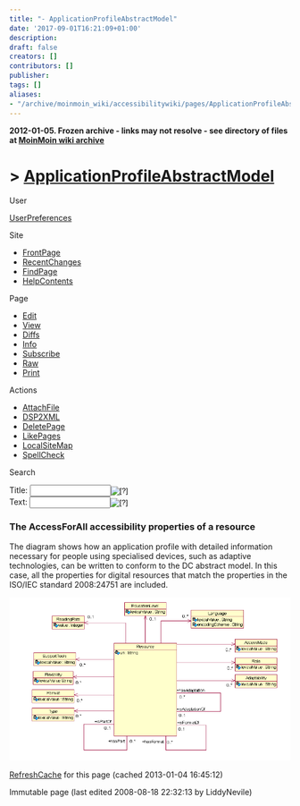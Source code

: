 ```yaml
---
title: "- ApplicationProfileAbstractModel"
date: '2017-09-01T16:21:09+01:00'
description: 
draft: false
creators: []
contributors: []
publisher: 
tags: []
aliases:
- "/archive/moinmoin_wiki/accessibilitywiki/pages/ApplicationProfileAbstractModel.html"
---
```


**2012-01-05. Frozen archive - links may not resolve - see directory of files at [MoinMoin wiki archive](/moinmoin-wiki-archive/)**

# > [ApplicationProfileAbstractModel](http://dublincore.org/accessibilitywiki/ApplicationProfileAbstractModel?action=fullsearch&value=ApplicationProfileAbstractModel&literal=1&case=1&context=40 "Click here to do a full-text search for this title")

User

 [UserPreferences](http://dublincore.org/accessibilitywiki/UserPreferences)
  

Site

- [FrontPage](http://dublincore.org/accessibilitywiki/FrontPage)
- [RecentChanges](http://dublincore.org/accessibilitywiki/RecentChanges)
- [FindPage](http://dublincore.org/accessibilitywiki/FindPage)
- [HelpContents](http://dublincore.org/accessibilitywiki/HelpContents)

Page

- [Edit](http://dublincore.org/accessibilitywiki/ApplicationProfileAbstractModel?action=edit "Edit")
- [View](http://dublincore.org/accessibilitywiki/ApplicationProfileAbstractModel "View")
- [Diffs](http://dublincore.org/accessibilitywiki/ApplicationProfileAbstractModel?action=diff "Diffs")
- [Info](http://dublincore.org/accessibilitywiki/ApplicationProfileAbstractModel?action=info "Info")
- [Subscribe](http://dublincore.org/accessibilitywiki/ApplicationProfileAbstractModel?action=subscribe "Subscribe")
- [Raw](http://dublincore.org/accessibilitywiki/ApplicationProfileAbstractModel?action=raw "Raw")
- [Print](http://dublincore.org/accessibilitywiki/ApplicationProfileAbstractModel?action=print "Print")

Actions

- [AttachFile](http://dublincore.org/accessibilitywiki/ApplicationProfileAbstractModel?action=AttachFile)
- [DSP2XML](http://dublincore.org/accessibilitywiki/ApplicationProfileAbstractModel?action=DSP2XML)
- [DeletePage](http://dublincore.org/accessibilitywiki/ApplicationProfileAbstractModel?action=DeletePage)
- [LikePages](http://dublincore.org/accessibilitywiki/ApplicationProfileAbstractModel?action=LikePages)
- [LocalSiteMap](http://dublincore.org/accessibilitywiki/ApplicationProfileAbstractModel?action=LocalSiteMap)
- [SpellCheck](http://dublincore.org/accessibilitywiki/ApplicationProfileAbstractModel?action=SpellCheck)

Search

<form method="POST" action="/accessibilitywiki/ApplicationProfileAbstractModel">
<p>
<input name="action" value="inlinesearch" type="hidden">
<input name="context" value="40" type="hidden">
Title: <input name="text_title" size="15" maxlength="50" type="text"><input src="ApplicationProfileAbstractModel_files/moin-search.png" name="button_title" alt="[?]" type="image"><br>Text: <input name="text_full" size="15" maxlength="50" type="text"><input src="ApplicationProfileAbstractModel_files/moin-search.png" name="button_full" alt="[?]" type="image">
</p>
</form>

### The AccessForAll accessibility properties of a resource

The diagram shows how an application profile with detailed information necessary for people using specialised devices, such as adaptive technologies, can be written to conform to the DC abstract model. In this case, all the properties for digital resources that match the properties in the ISO/IEC standard 2008:24751 are included.

<img src="ApplicationProfileAbstractModel_files/ApplicationProfileAbstractModel.png" alt="DCAccessibility.png">

 [RefreshCache](http://dublincore.org/accessibilitywiki/ApplicationProfileAbstractModel?action=refresh&arena=Page.py&key=ApplicationProfileAbstractModel.text_html) for this page (cached 2013-01-04 16:45:12)  

Immutable page (last edited 2008-08-18 22:32:13 by LiddyNevile)

